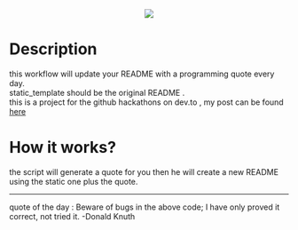 <div align="center">
<img src="./images/logo.png" align="center" />
</div> 

# Description

this workflow will update your README with a programming quote every day.<br>
static_template should be the original README . <br>
this is a project for the github hackathons on dev.to , my post can be found [here](https://dev.to/elkhatibomar/generate-programming-quotes-in-readme-every-day-2g56)

# How it works?

the script will generate a quote for you then he will create a new README using the static one plus the quote.
***

quote of the day :
Beware of bugs in the above code; I have only proved it correct, not tried it. -Donald Knuth
